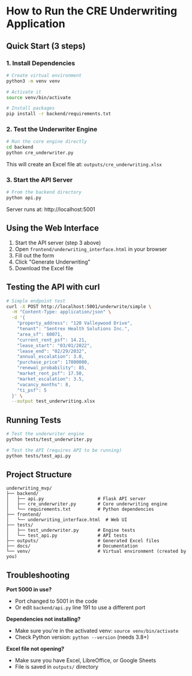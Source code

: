 # How to Run the CRE Underwriting Application

## Quick Start (3 steps)

### 1. Install Dependencies

```bash
# Create virtual environment
python3 -m venv venv

# Activate it
source venv/bin/activate

# Install packages
pip install -r backend/requirements.txt
```

### 2. Test the Underwriter Engine

```bash
# Run the core engine directly
cd backend
python cre_underwriter.py
```

This will create an Excel file at: `outputs/cre_underwriting.xlsx`

### 3. Start the API Server

```bash
# From the backend directory
python api.py
```

Server runs at: http://localhost:5001

## Using the Web Interface

1. Start the API server (step 3 above)
2. Open `frontend/underwriting_interface.html` in your browser
3. Fill out the form
4. Click "Generate Underwriting"
5. Download the Excel file

## Testing the API with curl

```bash
# Simple endpoint test
curl -X POST http://localhost:5001/underwrite/simple \
  -H "Content-Type: application/json" \
  -d '{
    "property_address": "120 Valleywood Drive",
    "tenant": "Sentrex Health Solutions Inc.",
    "area_sf": 60071,
    "current_rent_psf": 14.21,
    "lease_start": "03/01/2022",
    "lease_end": "02/29/2032",
    "annual_escalation": 3.0,
    "purchase_price": 17800000,
    "renewal_probability": 85,
    "market_rent_psf": 17.50,
    "market_escalation": 3.5,
    "vacancy_months": 8,
    "ti_psf": 5
  }' \
  --output test_underwriting.xlsx
```

## Running Tests

```bash
# Test the underwriter engine
python tests/test_underwriter.py

# Test the API (requires API to be running)
python tests/test_api.py
```

## Project Structure

```
underwriting_mvp/
├── backend/
│   ├── api.py                    # Flask API server
│   ├── cre_underwriter.py        # Core underwriting engine
│   └── requirements.txt          # Python dependencies
├── frontend/
│   └── underwriting_interface.html  # Web UI
├── tests/
│   ├── test_underwriter.py       # Engine tests
│   └── test_api.py               # API tests
├── outputs/                      # Generated Excel files
├── docs/                         # Documentation
└── venv/                         # Virtual environment (created by you)
```

## Troubleshooting

**Port 5000 in use?**
- Port changed to 5001 in the code
- Or edit `backend/api.py` line 191 to use a different port

**Dependencies not installing?**
- Make sure you're in the activated venv: `source venv/bin/activate`
- Check Python version: `python --version` (needs 3.8+)

**Excel file not opening?**
- Make sure you have Excel, LibreOffice, or Google Sheets
- File is saved in `outputs/` directory
